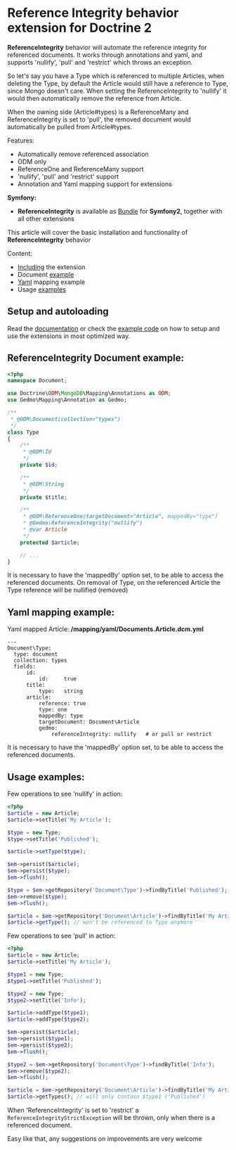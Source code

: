 # Reference Integrity behavior extension for Doctrine 2

**ReferenceIntegrity** behavior will automate the reference integrity for referenced documents.
It works through annotations and yaml, and supports 'nullify', 'pull' and 'restrict' which throws an exception.

So let's say you have a Type which is referenced to multiple Articles, when deleting the Type, by default the Article
would still have a reference to Type, since Mongo doesn't care. When setting the ReferenceIntegrity to 'nullify' it
would then automatically remove the reference from Article.

When the owning side (Article#types) is a ReferenceMany and ReferenceIntegrity is set to 'pull', the removed document would automatically be pulled from Article#types.

Features:

- Automatically remove referenced association
- ODM only
- ReferenceOne and ReferenceMany support
- 'nullify', 'pull' and 'restrict' support
- Annotation and Yaml mapping support for extensions


**Symfony:**

- **ReferenceIntegrity** is available as [Bundle](http://github.com/stof/StofDoctrineExtensionsBundle)
for **Symfony2**, together with all other extensions

This article will cover the basic installation and functionality of **ReferenceIntegrity** behavior

Content:

- [Including](#including-extension) the extension
- Document [example](#document-mapping)
- [Yaml](#yaml-mapping) mapping example
- Usage [examples](#advanced-examples)

<a name="including-extension"></a>

## Setup and autoloading

Read the [documentation](http://github.com/l3pp4rd/DoctrineExtensions/blob/master/doc/annotations.md#em-setup)
or check the [example code](http://github.com/l3pp4rd/DoctrineExtensions/tree/master/example)
on how to setup and use the extensions in most optimized way.

<a name="document-mapping"></a>

## ReferenceIntegrity Document example:

``` php
<?php
namespace Document;

use Doctrine\ODM\MongoDB\Mapping\Annotations as ODM;
use Gedmo\Mapping\Annotation as Gedmo;

/**
 * @ODM\Document(collection="types")
 */
class Type
{
    /**
     * @ODM\Id
     */
    private $id;

    /**
     * @ODM\String
     */
    private $title;

    /**
     * @ODM\ReferenceOne(targetDocument="Article", mappedBy="type")
     * @Gedmo\ReferenceIntegrity("nullify")
     * @var Article
     */
    protected $article;

    // ...
}
```

It is necessary to have the 'mappedBy' option set, to be able to access the referenced documents.
On removal of Type, on the referenced Article the Type reference will be nullified (removed)

<a name="yaml-mapping"></a>

## Yaml mapping example:

Yaml mapped Article: **/mapping/yaml/Documents.Article.dcm.yml**

```
---
Document\Type:
  type: document
  collection: types
  fields:
      id:
          id:     true
      title:
          type:   string
      article:
          reference: true
          type: one
          mappedBy: type
          targetDocument: Document\Article
          gedmo:
              referenceIntegrity: nullify   # or pull or restrict

```

It is necessary to have the 'mappedBy' option set, to be able to access the referenced documents.

<a name="advanced-examples"></a>

## Usage examples:

Few operations to see 'nullify' in action:

``` php
<?php
$article = new Article;
$article->setTitle('My Article');

$type = new Type;
$type->setTitle('Published');

$article->setType($type);

$em->persist($article);
$em->persist($type);
$em->flush();

$type = $em->getRepository('Document\Type')->findByTitle('Published');
$em->remove($type);
$em->flush();

$article = $em->getRepository('Document\Article')->findByTitle('My Article');
$article->getType(); // won't be referenced to Type anymore
```

Few operations to see 'pull' in action:

``` php
<?php
$article = new Article;
$article->setTitle('My Article');

$type1 = new Type;
$type1->setTitle('Published');

$type2 = new Type;
$type2->setTitle('Info');

$article->addType($type1);
$article->addType($type2);

$em->persist($article);
$em->persist($type1);
$em->persist($type2);
$em->flush();

$type2 = $em->getRepository('Document\Type')->findByTitle('Info');
$em->remove($type2);
$em->flush();

$article = $em->getRepository('Document\Article')->findByTitle('My Article');
$article->getTypes(); // will only contain $type1 ('Published')
```

When 'ReferenceIntegrity' is set to 'restrict' a `ReferenceIntegrityStrictException` will be thrown, only when there
is a referenced document.

Easy like that, any suggestions on improvements are very welcome
